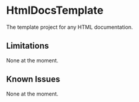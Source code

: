 # HtmlDocsTemplate

The template project for any HTML documentation.

## Limitations

None at the moment.

## Known Issues

None at the moment.
